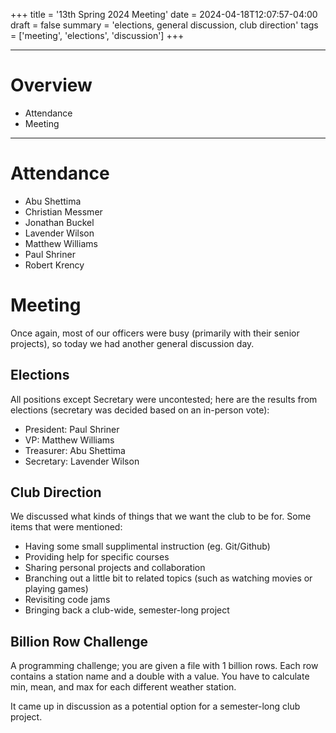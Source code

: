 +++
title = '13th Spring 2024 Meeting'
date = 2024-04-18T12:07:57-04:00
draft = false
summary = 'elections, general discussion, club direction'
tags = ['meeting', 'elections', 'discussion']
+++

***
# Overview
- Attendance
- Meeting
***
# Attendance
- Abu Shettima
- Christian Messmer
- Jonathan Buckel
- Lavender Wilson
- Matthew Williams
- Paul Shriner
- Robert Krency
# Meeting
Once again, most of our officers were busy (primarily with their senior projects), so today we had another general discussion day. 
## Elections
All positions except Secretary were uncontested; here are the results from elections (secretary was decided based on an in-person vote):
- President: Paul Shriner
- VP: Matthew Williams
- Treasurer: Abu Shettima
- Secretary: Lavender Wilson
## Club Direction
We discussed what kinds of things that we want the club to be for. Some items that were mentioned:
- Having some small supplimental instruction (eg. Git/Github)
- Providing help for specific courses
- Sharing personal projects and collaboration
- Branching out a little bit to related topics (such as watching movies or playing games)
- Revisiting code jams
- Bringing back a club-wide, semester-long project
## Billion Row Challenge
A programming challenge; you are given a file with 1 billion rows. Each row contains a station name and a double with a value. You have to calculate min, mean, and max for each different weather station.

It came up in discussion as a potential option for a semester-long club project. 
